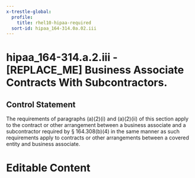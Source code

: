 ```yaml
---
x-trestle-global:
  profile:
    title: rhel10-hipaa-required
  sort-id: hipaa_164-314.0a.02.iii
---
```


# hipaa_164-314.a.2.iii - \[REPLACE_ME\] Business Associate Contracts With Subcontractors.

## Control Statement

The requirements of paragraphs (a)(2)(i) and (a)(2)(ii) of this section apply to the contract or other
arrangement between a business associate and a subcontractor required by § 164.308(b)(4) in the same manner
as such requirements apply to contracts or other arrangements between a covered entity and business
associate.

# Editable Content

<!-- Make additions and edits below -->
<!-- The above represents the contents of the control as received by the profile, prior to additions. -->
<!-- If the profile makes additions to the control, they will appear below. -->
<!-- The above markdown may not be edited but you may edit the content below, and/or introduce new additions to be made by the profile. -->
<!-- If there is a yaml header at the top, parameter values may be edited. Use --set-parameters to incorporate the changes during assembly. -->
<!-- The content here will then replace what is in the profile for this control, after running profile-assemble. -->
<!-- The current profile has no added parts for this control, but you may add new ones here. -->
<!-- Each addition must have a heading either of the form ## Control my_addition_name -->
<!-- or ## Part a. (where the a. refers to one of the control statement labels.) -->
<!-- "## Control" parts are new parts added after the statement part. -->
<!-- "## Part" parts are new parts added into the top-level statement part with that label. -->
<!-- Subparts may be added with nested hash levels of the form ### My Subpart Name -->
<!-- underneath the parent ## Control or ## Part being added -->
<!-- See https://oscal-compass.github.io/compliance-trestle/tutorials/ssp_profile_catalog_authoring/ssp_profile_catalog_authoring for guidance. -->
